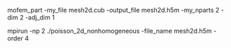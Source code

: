 
mofem_part -my_file mesh2d.cub -output_file mesh2d.h5m -my_nparts 2 -dim 2 -adj_dim 1

mpirun -np 2 ./poisson_2d_nonhomogeneous -file_name mesh2d.h5m -order 4